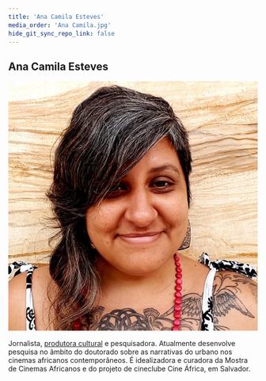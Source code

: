 ```yaml
---
title: 'Ana Camila Esteves'
media_order: 'Ana Camila.jpg'
hide_git_sync_repo_link: false
---
```


## Ana Camila Esteves

![](Ana%20Camila.jpg)

Jornalista, [produtora cultural](http://www.anacamila.com/) e pesquisadora. Atualmente desenvolve pesquisa no âmbito do doutorado sobre as narrativas do urbano nos cinemas africanos contemporâneos. É idealizadora e curadora da Mostra de Cinemas Africanos e do projeto de cineclube Cine África, em Salvador.